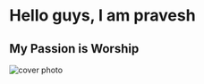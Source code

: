 # **Hello guys, I am pravesh**
## **My Passion is Worship**
![cover photo](https://www.shutterstock.com/image-photo/inspirational-quote-on-blurred-background-phrase-430168468)

